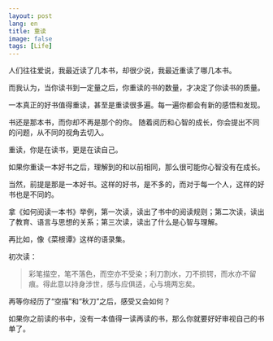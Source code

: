 ```yaml
---
layout: post
lang: en
title: 重读
image: false
tags: [Life]
---
```


人们往往爱说，我最近读了几本书，却很少说，我最近重读了哪几本书。

而我认为，当你读书到一定量之后，你重读的书的数量，才决定了你读书的质量。

<!-- more -->

一本真正的好书值得重读，甚至是重读很多遍。每一遍你都会有新的感悟和发现。

书还是那本书，而你却不再是那个的你。
随着阅历和心智的成长，你会提出不同的问题，从不同的视角去切入。

重读，你是在读书，更是在读自己。

如果你重读一本好书之后，理解到的和以前相同，那么很可能你心智没有在成长。

当然，前提是那是一本好书。这样的好书，是不多的，而对于每一个人，这样的好书也是不同的。


拿《如何阅读一本书》举例，第一次读，读出了书中的阅读规则；第二次读，读出了教育、语言与思想的关系；第三次读，读出了什么是心智与理解。

再比如，像《菜根谭》这样的语录集。

初次读：

>彩笔描空，笔不落色，而空亦不受染；利刀割水，刀不损锷，而水亦不留痕。得此意以持身涉世，感与应俱适，心与境两忘矣。

再等你经历了“空描”和“秋刀”之后，感受又会如何？


如果你之前读的书中，没有一本值得一读再读的书，那么你就要好好审视自己的书单了。



